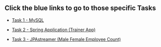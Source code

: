 ## Click the blue links to go to those specific Tasks 

* [Task 1 - MySQL](https://github.com/004Ajay/Tasks/tree/main/Task1_MySQL)

* [Task 2 - Spring Application (Trainer App)](https://github.com/004Ajay/Tasks/tree/main/Task2_SpringApp)

* [Task 3 - JPAstreamer (Male Female Employee Count)](https://github.com/004Ajay/Tasks/tree/main/Task3_JPAstreamer/jpastreamer-demo)

<!-- 

* [Task 4 - Spring Application (Trainer App)](https://github.com/004Ajay/Tasks/tree/main/Task2_SpringApp)

* [Task 5 - Spring Application (Trainer App)](https://github.com/004Ajay/Tasks/tree/main/Task2_SpringApp) 

-->